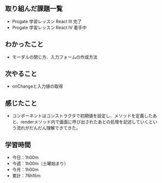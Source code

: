 ## 取り組んだ課題一覧
- Progate 学習レッスン React III 完了
- Progate 学習レッスン React IV 着手中
## わかったこと
- モーダルの閉じ方、入力フォームの作成方法
## 次やること
- onChangeと入力値の取得
## 感じたこと
- コンポーネントはコンストラクタで初期値を設定し、メソッドを定義したあと、renderメソッド内で画面に呼び出されたあとの処理を記述していくという流れがだんだん理解できてきた。
## 学習時間
- 今日：1h00m
- 今週：1h00m（土曜始まり）
- 今月：1h00m
- 累計：76h15m
